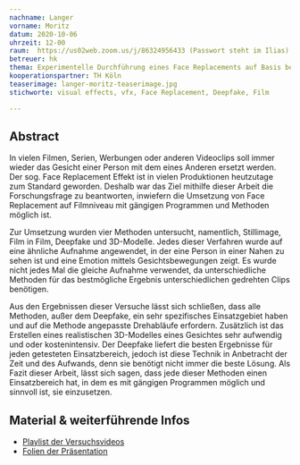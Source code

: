 ```yaml
---
nachname: Langer
vorname: Moritz
datum: 2020-10-06
uhrzeit: 12-00
raum:  https://us02web.zoom.us/j/86324956433 (Passwort steht im Ilias) Präsentation
betreuer: hk
thema: Experimentelle Durchführung eines Face Replacements auf Basis bestehender Theorien und Verfahren
kooperationspartner: TH Köln
teaserimage: langer-moritz-teaserimage.jpg
stichworte: visual effects, vfx, Face Replacement, Deepfake, Film

---
```


## Abstract

In vielen Filmen, Serien, Werbungen oder anderen Videoclips soll immer wieder das Gesicht einer Person mit dem eines Anderen ersetzt werden. Der sog. Face Replacement Effekt ist in vielen Produktionen heutzutage zum Standard geworden. Deshalb war das Ziel mithilfe dieser Arbeit die Forschungsfrage zu beantworten, inwiefern die Umsetzung von Face Replacement auf Filmniveau mit gängigen Programmen und Methoden möglich ist.

Zur Umsetzung wurden vier Methoden untersucht, namentlich, Stillimage, Film in Film, Deepfake und 3D-Modelle. Jedes dieser Verfahren wurde auf eine ähnliche Aufnahme angewendet, in der eine Person in einer Nahen zu sehen ist und eine Emotion mittels Gesichtsbewegungen zeigt. Es wurde nicht jedes Mal die gleiche Aufnahme verwendet, da unterschiedliche Methoden für das bestmögliche Ergebnis unterschiedlichen gedrehten Clips benötigen.

Aus den Ergebnissen dieser Versuche lässt sich schließen, dass alle Methoden, außer dem Deepfake, ein sehr spezifisches Einsatzgebiet haben und auf die Methode angepasste Drehabläufe erfordern. Zusätzlich ist das Erstellen eines realistischen 3D-Modelles eines Gesichtes sehr aufwendig und oder kostenintensiv. Der Deepfake liefert die besten Ergebnisse für jeden getesteten Einsatzbereich, jedoch ist diese Technik in Anbetracht der Zeit und des Aufwands, denn sie benötigt nicht immer die beste Lösung. Als Fazit dieser Arbeit, lässt sich sagen, dass jede dieser Methoden einen Einsatzbereich hat, in dem es mit gängigen Programmen möglich und sinnvoll ist, sie einzusetzen.

## Material & weiterführende Infos
- [Playlist der Versuchsvideos]( https://www.youtube.com/playlist?list=PLfugy9foAVwhaVi2djPS4EIt0HzR0rIki)
- [ Folien der Präsentation]( https://th-koeln.sciebo.de/s/G6N58tbT3UZo8qo)